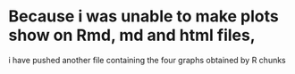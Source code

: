 # Because i was unable to make plots show on Rmd, md and html files, 
i have pushed another file containing the four graphs obtained by R chunks
